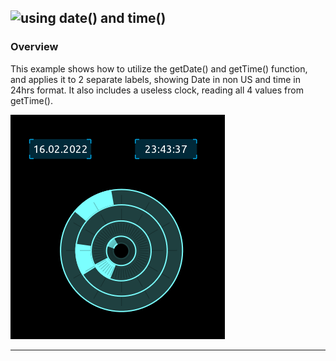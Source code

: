 ## ![using date() and time()](date_time_clock.tosc)

### Overview

This example shows how to utilize the getDate() and getTime() function, and applies it to 2 separate labels, showing Date in non US and time in 24hrs format.
It also includes a useless clock, reading all 4 values from getTime().


![overview](pics/preview_1.gif) 


---
